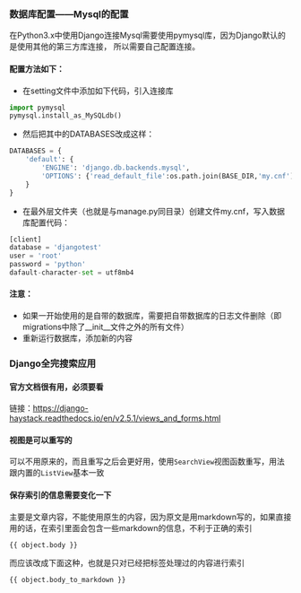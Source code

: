 ### 数据库配置——Mysql的配置
在Python3.x中使用Django连接Mysql需要使用pymysql库，因为Django默认的是使用其他的第三方库连接，
所以需要自己配置连接。

#### 配置方法如下：

- 在setting文件中添加如下代码，引入连接库

```python
import pymysql
pymysql.install_as_MySQLdb()
```
- 然后把其中的DATABASES改成这样：
```python
DATABASES = {
    'default': {
        'ENGINE': 'django.db.backends.mysql',
        'OPTIONS': {'read_default_file':os.path.join(BASE_DIR,'my.cnf'),}
    }
}
```
- 在最外层文件夹（也就是与manage.py同目录）创建文件my.cnf，写入数据库配置代码：
```python
[client]
database = 'djangotest'
user = 'root'
password = 'python'
dafault-character-set = utf8mb4
```
#### 注意：
- 如果一开始使用的是自带的数据库，需要把自带数据库的日志文件删除（即migrations中除了__init__文件之外的所有文件）
- 重新运行数据库，添加新的内容
    
### Django全完搜索应用
#### 官方文档很有用，必须要看
链接：https://django-haystack.readthedocs.io/en/v2.5.1/views_and_forms.html
#### 视图是可以重写的
可以不用原来的，而且重写之后会更好用，使用`SearchView`视图函数重写，用法跟内置的`ListView`基本一致
#### 保存索引的信息需要变化一下
主要是文章内容，不能使用原生的内容，因为原文是用markdown写的，如果直接用的话，在索引里面会包含一些markdown的信息，不利于正确的索引
```
{{ object.body }}
```
而应该改成下面这种，也就是只对已经把标签处理过的内容进行索引
```
{{ object.body_to_markdown }}
```
